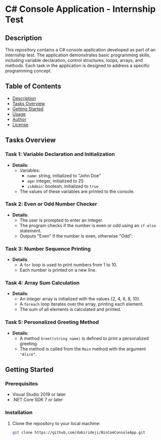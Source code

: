 # C# Console Application - Internship Test

## Description

This repository contains a C# console application developed as part of an internship test. The application demonstrates basic programming skills, including variable declaration, control structures, loops, arrays, and methods. Each task in the application is designed to address a specific programming concept.

## Table of Contents

- [Description](#description)
- [Tasks Overview](#tasks-overview)
- [Getting Started](#getting-started)
- [Usage](#usage)
- [Author](#author)
- [License](#license)

## Tasks Overview

### Task 1: Variable Declaration and Initialization

- **Details**: 
  - Variables:
    - `name`: string, initialized to "John Doe"
    - `age`: integer, initialized to 25
    - `isAdmin`: boolean, initialized to `true`
  - The values of these variables are printed to the console.

### Task 2: Even or Odd Number Checker

- **Details**: 
  - The user is prompted to enter an integer.
  - The program checks if the number is even or odd using an `if-else` statement.
  - Outputs "Even" if the number is even, otherwise "Odd".

### Task 3: Number Sequence Printing

- **Details**:
  - A `for` loop is used to print numbers from 1 to 10.
  - Each number is printed on a new line.

### Task 4: Array Sum Calculation

- **Details**:
  - An integer array is initialized with the values {2, 4, 6, 8, 10}.
  - A `foreach` loop iterates over the array, printing each element.
  - The sum of all elements is calculated and printed.

### Task 5: Personalized Greeting Method

- **Details**:
  - A method `Greet(string name)` is defined to print a personalized greeting.
  - The method is called from the `Main` method with the argument `"Alice"`.

## Getting Started

### Prerequisites

- Visual Studio 2019 or later
- .NET Core SDK 7 or later

### Installation

1. Clone the repository to your local machine:
   ```bash
   git clone https://github.com/dabirideji/BinComConsoleApp.git
